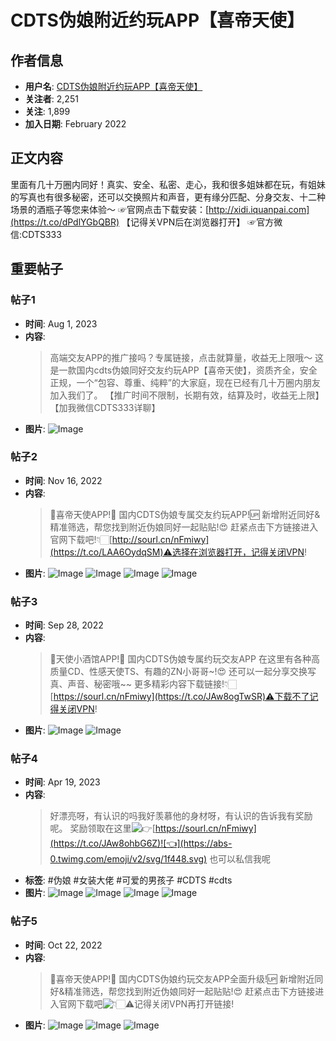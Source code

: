 # CDTS伪娘附近约玩APP【喜帝天使】

## 作者信息
- **用户名**: [CDTS伪娘附近约玩APP【喜帝天使】](https://twitter.com/CDTS8888)
- **关注者**: 2,251
- **关注**: 1,899
- **加入日期**: February 2022

## 正文内容
里面有几十万圈内同好！真实、安全、私密、走心，我和很多姐妹都在玩，有姐妹的写真也有很多秘密，还可以交换照片和声音，更有缘分匹配、分身交友、十二种场景的酒瓶子等您来体验～ ☞官网点击下载安装：[http://xidi.iquanpai.com](https://t.co/dPdlYGbQBR) 【记得关VPN后在浏览器打开】 ☞官方微信:CDTS333

## 重要帖子
### 帖子1
- **时间**: Aug 1, 2023
- **内容**:
  > 高端交友APP的推广接吗？专属链接，点击就算量，收益无上限哦～ 这是一款国内cdts伪娘同好交友约玩APP【喜帝天使】，资质齐全，安全正规，一个“包容、尊重、纯粹”的大家庭，现在已经有几十万圈内朋友加入我们了。 【推广时间不限制，长期有效，结算及时，收益无上限】 【加我微信CDTS333详聊】
- **图片**:
  ![Image](https://pbs.twimg.com/media/F2al0yaaQAAbLM1?format=jpg&name=900x900)

### 帖子2
- **时间**: Nov 16, 2022
- **内容**:
  > 🍑喜帝天使APP!🍑 国内CDTS伪娘专属交友约玩APP!🆙 新增附近同好&精准筛选，帮您找到附近伪娘同好一起贴贴!😍 赶紧点击下方链接进入官网下载吧!👇🏻[http://sourl.cn/nFmiwy](https://t.co/LAA6OydqSM)⚠️选择在浏览器打开，记得关闭VPN!
- **图片**:
  ![Image](https://pbs.twimg.com/media/FhsBTW-VEAAxyRl?format=jpg&name=360x360)
  ![Image](https://pbs.twimg.com/media/FhsBTzcVUAEWTFD?format=jpg&name=small)
  ![Image](https://pbs.twimg.com/media/FhsBUL0UAAQHnIx?format=jpg&name=small)
  ![Image](https://pbs.twimg.com/media/FhsBUerUoAIqNY7?format=jpg&name=small)

### 帖子3
- **时间**: Sep 28, 2022
- **内容**:
  > 🍑天使小酒馆APP!🍑 国内CDTS伪娘专属约玩交友APP 在这里有各种高质量CD、性感天使TS、有趣的ZN小哥哥~!😍 还可以一起分享交换写真、声音、秘密哦~~ 更多精彩内容下载链接!👇🏻[https://sourl.cn/nFmiwy](https://t.co/JAw8ogTwSR)⚠️下载不了记得关闭VPN!
- **图片**:
  ![Image](https://pbs.twimg.com/media/FdudcqyVUAArtoM?format=jpg&name=360x360)
  ![Image](https://pbs.twimg.com/media/Fdudc2lVsAAai-l?format=jpg&name=small)

### 帖子4
- **时间**: Apr 19, 2023
- **内容**:
  > 好漂亮呀，有认识的吗我好羡慕他的身材呀，有认识的告诉我有奖励呢。 奖励领取在这里![👉](https://abs-0.twimg.com/emoji/v2/svg/1f449.svg)[https://sourl.cn/nFmiwy](https://t.co/JAw8ohbG6Z)![👈](https://abs-0.twimg.com/emoji/v2/svg/1f448.svg) 也可以私信我呢
- **标签**: #伪娘 #女装大佬 #可爱的男孩子 #CDTS #cdts
- **图片**:
  ![Image](https://pbs.twimg.com/media/FuEOyfyaIAE29T-?format=jpg&name=small)
  ![Image](https://pbs.twimg.com/media/FuEOytlaAAIXzCh?format=jpg&name=360x360)
  ![Image](https://pbs.twimg.com/media/FuEOy4raEAEHI74?format=jpg&name=360x360)
  ![Image](https://pbs.twimg.com/media/FuEOzDraMAIy0rR?format=jpg&name=360x360)

### 帖子5
- **时间**: Oct 22, 2022
- **内容**:
  > 🍑喜帝天使APP!🍑 国内CDTS伪娘约玩交友APP全面升级!🆙 新增附近同好&精准筛选，帮您找到附近伪娘同好一起贴贴!😍 赶紧点击下方链接进入官网下载吧![👇🏻](https://t.co/LAA6OyutUM)⚠️记得关闭VPN再打开链接!
- **图片**:
  ![Image](https://pbs.twimg.com/media/FfrBafwVEAAz1If?format=jpg&name=small)
  ![Image](https://pbs.twimg.com/media/FfrBa22VUAA_gNc?format=jpg&name=small)
  ![Image](https://pbs.twimg.com/media/FfrBbSAVsAE5KaA?format=jpg&name=small)
